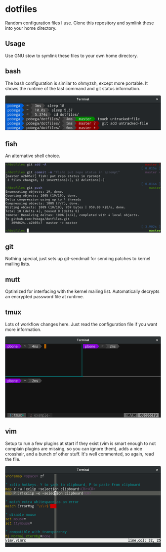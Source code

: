 # dotfiles
Random configuration files I use. Clone this repository and symlink these into your home directory.

## Usage
Use GNU stow to symlink these files to your own home directory.

## bash
The bash configuration is similar to ohmyzsh, except more portable. It shows the runtime of the last command and git status information.

![bashrc screenshot](https://raw.githubusercontent.com/pobega/dotfiles/master/bash.png)

## fish
An alternative shell choice.

![fish screenshot](https://raw.githubusercontent.com/pobega/dotfiles/master/fish.png)

## git
Nothing special, just sets up git-sendmail for sending patches to kernel mailing lists.

## mutt
Optimized for interfacing with the kernel mailing list. Automatically decrypts an encrypted password file at runtime.

## tmux
Lots of workflow changes here. Just read the configuration file if you want more information.

![tmux screenshot](https://raw.githubusercontent.com/pobega/dotfiles/master/tmux.png)

## vim
Setup to run a few plugins at start if they exist (vim is smart enough to not complain plugins are missing, so you can ignore them), adds a nice crosshair, and a bunch of other stuff. It's well commented, so again, read the file.

![vim4 screenshot](https://raw.githubusercontent.com/pobega/dotfiles/master/vim.png)

